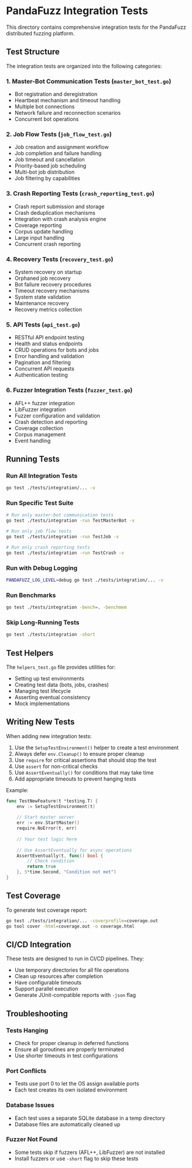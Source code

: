 # PandaFuzz Integration Tests

This directory contains comprehensive integration tests for the PandaFuzz distributed fuzzing platform.

## Test Structure

The integration tests are organized into the following categories:

### 1. Master-Bot Communication Tests (`master_bot_test.go`)
- Bot registration and deregistration
- Heartbeat mechanism and timeout handling
- Multiple bot connections
- Network failure and reconnection scenarios
- Concurrent bot operations

### 2. Job Flow Tests (`job_flow_test.go`)
- Job creation and assignment workflow
- Job completion and failure handling
- Job timeout and cancellation
- Priority-based job scheduling
- Multi-bot job distribution
- Job filtering by capabilities

### 3. Crash Reporting Tests (`crash_reporting_test.go`)
- Crash report submission and storage
- Crash deduplication mechanisms
- Integration with crash analysis engine
- Coverage reporting
- Corpus update handling
- Large input handling
- Concurrent crash reporting

### 4. Recovery Tests (`recovery_test.go`)
- System recovery on startup
- Orphaned job recovery
- Bot failure recovery procedures
- Timeout recovery mechanisms
- System state validation
- Maintenance recovery
- Recovery metrics collection

### 5. API Tests (`api_test.go`)
- RESTful API endpoint testing
- Health and status endpoints
- CRUD operations for bots and jobs
- Error handling and validation
- Pagination and filtering
- Concurrent API requests
- Authentication testing

### 6. Fuzzer Integration Tests (`fuzzer_test.go`)
- AFL++ fuzzer integration
- LibFuzzer integration
- Fuzzer configuration and validation
- Crash detection and reporting
- Coverage collection
- Corpus management
- Event handling

## Running Tests

### Run All Integration Tests
```bash
go test ./tests/integration/... -v
```

### Run Specific Test Suite
```bash
# Run only master-bot communication tests
go test ./tests/integration -run TestMasterBot -v

# Run only job flow tests
go test ./tests/integration -run TestJob -v

# Run only crash reporting tests
go test ./tests/integration -run TestCrash -v
```

### Run with Debug Logging
```bash
PANDAFUZZ_LOG_LEVEL=debug go test ./tests/integration/... -v
```

### Run Benchmarks
```bash
go test ./tests/integration -bench=. -benchmem
```

### Skip Long-Running Tests
```bash
go test ./tests/integration -short
```

## Test Helpers

The `helpers_test.go` file provides utilities for:
- Setting up test environments
- Creating test data (bots, jobs, crashes)
- Managing test lifecycle
- Asserting eventual consistency
- Mock implementations

## Writing New Tests

When adding new integration tests:

1. Use the `SetupTestEnvironment()` helper to create a test environment
2. Always defer `env.Cleanup()` to ensure proper cleanup
3. Use `require` for critical assertions that should stop the test
4. Use `assert` for non-critical checks
5. Use `AssertEventually()` for conditions that may take time
6. Add appropriate timeouts to prevent hanging tests

Example:
```go
func TestNewFeature(t *testing.T) {
    env := SetupTestEnvironment(t)
    
    // Start master server
    err := env.StartMaster()
    require.NoError(t, err)
    
    // Your test logic here
    
    // Use AssertEventually for async operations
    AssertEventually(t, func() bool {
        // Check condition
        return true
    }, 5*time.Second, "Condition not met")
}
```

## Test Coverage

To generate test coverage report:
```bash
go test ./tests/integration/... -coverprofile=coverage.out
go tool cover -html=coverage.out -o coverage.html
```

## CI/CD Integration

These tests are designed to run in CI/CD pipelines. They:
- Use temporary directories for all file operations
- Clean up resources after completion
- Have configurable timeouts
- Support parallel execution
- Generate JUnit-compatible reports with `-json` flag

## Troubleshooting

### Tests Hanging
- Check for proper cleanup in deferred functions
- Ensure all goroutines are properly terminated
- Use shorter timeouts in test configurations

### Port Conflicts
- Tests use port 0 to let the OS assign available ports
- Each test creates its own isolated environment

### Database Issues
- Each test uses a separate SQLite database in a temp directory
- Database files are automatically cleaned up

### Fuzzer Not Found
- Some tests skip if fuzzers (AFL++, LibFuzzer) are not installed
- Install fuzzers or use `-short` flag to skip these tests